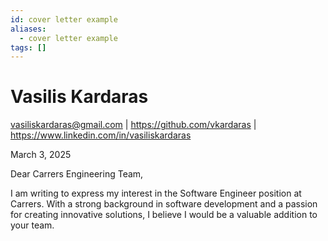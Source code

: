 ```yaml
---
id: cover letter example
aliases:
  - cover letter example
tags: []
---
```


# Vasilis Kardaras

<vasiliskardaras@gmail.com> | <https://github.com/vkardaras> | <https://www.linkedin.com/in/vasiliskardaras>

March 3, 2025

Dear Carrers Engineering Team,

I am writing to express my interest in the Software Engineer position at Carrers. With a strong background in software development and a passion for creating innovative solutions, I believe I would be a valuable addition to your team.
